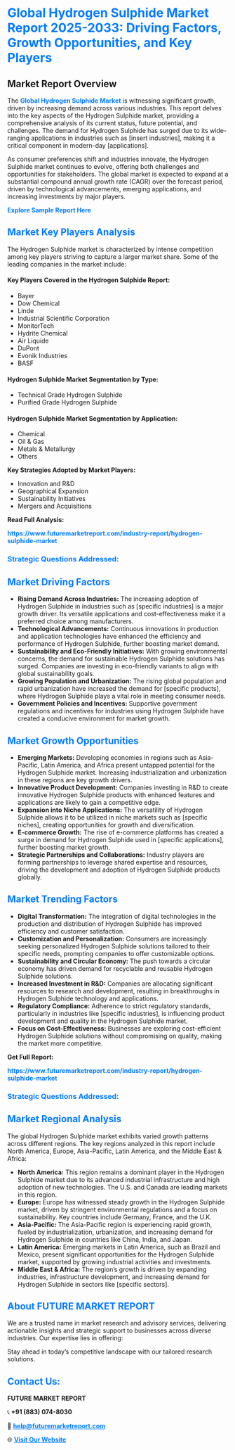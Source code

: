 <h1 style="color: #007BFF;">Global Hydrogen Sulphide Market Report 2025-2033: Driving Factors, Growth Opportunities, and Key Players</h1>

<section id="overview">
<h2>Market Report Overview</h2>
<p>The <a href="https://www.futuremarketreport.com/industry-report/hydrogen-sulphide-market" style="color: #007BFF; text-decoration: none;"><strong>Global Hydrogen Sulphide Market</strong></a> is witnessing significant growth, driven by increasing demand across various industries. This report delves into the key aspects of the Hydrogen Sulphide market, providing a comprehensive analysis of its current status, future potential, and challenges. The demand for Hydrogen Sulphide has surged due to its wide-ranging applications in industries such as [insert industries], making it a critical component in modern-day [applications].</p>
<p>As consumer preferences shift and industries innovate, the Hydrogen Sulphide market continues to evolve, offering both challenges and opportunities for stakeholders. The global market is expected to expand at a substantial compound annual growth rate (CAGR) over the forecast period, driven by technological advancements, emerging applications, and increasing investments by major players.</p>
</section>

<section id="overview">
<p><a href="https://www.futuremarketreport.com/request-sample/reportId=88017" style="color: #007BFF; text-decoration: none;"><strong>Explore Sample Report Here</strong></a></p>
</section>

<section id="key-players">
<h2 style="color: #007BFF;">Market Key Players Analysis</h2>
<p>The Hydrogen Sulphide market is characterized by intense competition among key players striving to capture a larger market share. Some of the leading companies in the market include:</p>
<h4>Key Players Covered in the Hydrogen Sulphide Report:</h4>
<ul><li>Bayer</li><li>Dow Chemical</li><li>Linde</li><li>Industrial Scientific Corporation</li><li>MonitorTech</li><li>Hydrite Chemical</li><li>Air Liquide</li><li>DuPont</li><li>Evonik Industries</li><li>BASF</li></ul>
<h4>Hydrogen Sulphide Market Segmentation by Type:</h4>
<ul><li>Technical Grade Hydrogen Sulphide</li><li>Purified Grade Hydrogen Sulphide</li></ul>

<h4>Hydrogen Sulphide Market Segmentation by Application:</h4>
<ul><li>Chemical</li><li>Oil &amp; Gas</li><li>Metals &amp; Metallurgy</li><li>Others</li></ul>
<p><strong>Key Strategies Adopted by Market Players:</strong></p>
<ul>
<li>Innovation and R&D</li>
<li>Geographical Expansion</li>
<li>Sustainability Initiatives</li>
<li>Mergers and Acquisitions</li>
</ul>
</section>

<section>
<p><strong>Read Full Analysis: </strong></p><a href="https://www.futuremarketreport.com/industry-report/hydrogen-sulphide-market" style="color: #007BFF; text-decoration: none;"><strong>https://www.futuremarketreport.com/industry-report/hydrogen-sulphide-market</strong></a>
<h3 style="color: #007BFF;">Strategic Questions Addressed:</h3>
</section>

<section id="driving-factors">
<h2 style="color: #007BFF;">Market Driving Factors</h2>
<ul>
<li><strong>Rising Demand Across Industries:</strong> The increasing adoption of Hydrogen Sulphide in industries such as [specific industries] is a major growth driver. Its versatile applications and cost-effectiveness make it a preferred choice among manufacturers.</li>
<li><strong>Technological Advancements:</strong> Continuous innovations in production and application technologies have enhanced the efficiency and performance of Hydrogen Sulphide, further boosting market demand.</li>
<li><strong>Sustainability and Eco-Friendly Initiatives:</strong> With growing environmental concerns, the demand for sustainable Hydrogen Sulphide solutions has surged. Companies are investing in eco-friendly variants to align with global sustainability goals.</li>
<li><strong>Growing Population and Urbanization:</strong> The rising global population and rapid urbanization have increased the demand for [specific products], where Hydrogen Sulphide plays a vital role in meeting consumer needs.</li>
<li><strong>Government Policies and Incentives:</strong> Supportive government regulations and incentives for industries using Hydrogen Sulphide have created a conducive environment for market growth.</li>
</ul>
</section>

<section id="growth-opportunities">
<h2 style="color: #007BFF;">Market Growth Opportunities</h2>
<ul>
<li><strong>Emerging Markets:</strong> Developing economies in regions such as Asia-Pacific, Latin America, and Africa present untapped potential for the Hydrogen Sulphide market. Increasing industrialization and urbanization in these regions are key growth drivers.</li>
<li><strong>Innovative Product Development:</strong> Companies investing in R&D to create innovative Hydrogen Sulphide products with enhanced features and applications are likely to gain a competitive edge.</li>
<li><strong>Expansion into Niche Applications:</strong> The versatility of Hydrogen Sulphide allows it to be utilized in niche markets such as [specific niches], creating opportunities for growth and diversification.</li>
<li><strong>E-commerce Growth:</strong> The rise of e-commerce platforms has created a surge in demand for Hydrogen Sulphide used in [specific applications], further boosting market growth.</li>
<li><strong>Strategic Partnerships and Collaborations:</strong> Industry players are forming partnerships to leverage shared expertise and resources, driving the development and adoption of Hydrogen Sulphide products globally.</li>
</ul>
</section>

<section id="trending-factors">
<h2 style="color: #007BFF;">Market Trending Factors</h2>
<ul>
<li><strong>Digital Transformation:</strong> The integration of digital technologies in the production and distribution of Hydrogen Sulphide has improved efficiency and customer satisfaction.</li>
<li><strong>Customization and Personalization:</strong> Consumers are increasingly seeking personalized Hydrogen Sulphide solutions tailored to their specific needs, prompting companies to offer customizable options.</li>
<li><strong>Sustainability and Circular Economy:</strong> The push towards a circular economy has driven demand for recyclable and reusable Hydrogen Sulphide solutions.</li>
<li><strong>Increased Investment in R&D:</strong> Companies are allocating significant resources to research and development, resulting in breakthroughs in Hydrogen Sulphide technology and applications.</li>
<li><strong>Regulatory Compliance:</strong> Adherence to strict regulatory standards, particularly in industries like [specific industries], is influencing product development and quality in the Hydrogen Sulphide market.</li>
<li><strong>Focus on Cost-Effectiveness:</strong> Businesses are exploring cost-efficient Hydrogen Sulphide solutions without compromising on quality, making the market more competitive.</li>
</ul>
</section>

<section>
<p><strong>Get Full Report: </strong></p><a href="https://www.futuremarketreport.com/industry-report/hydrogen-sulphide-market" style="color: #007BFF; text-decoration: none;"><strong>https://www.futuremarketreport.com/industry-report/hydrogen-sulphide-market</strong></a>
<h3 style="color: #007BFF;">Strategic Questions Addressed:</h3>
</section>


<section id="regional-analysis">
<h2 style="color: #007BFF;">Market Regional Analysis</h2>
<p>The global Hydrogen Sulphide market exhibits varied growth patterns across different regions. The key regions analyzed in this report include North America, Europe, Asia-Pacific, Latin America, and the Middle East & Africa:</p>
<ul>
<li><strong>North America:</strong> This region remains a dominant player in the Hydrogen Sulphide market due to its advanced industrial infrastructure and high adoption of new technologies. The U.S. and Canada are leading markets in this region.</li>
<li><strong>Europe:</strong> Europe has witnessed steady growth in the Hydrogen Sulphide market, driven by stringent environmental regulations and a focus on sustainability. Key countries include Germany, France, and the U.K.</li>
<li><strong>Asia-Pacific:</strong> The Asia-Pacific region is experiencing rapid growth, fueled by industrialization, urbanization, and increasing demand for Hydrogen Sulphide in countries like China, India, and Japan.</li>
<li><strong>Latin America:</strong> Emerging markets in Latin America, such as Brazil and Mexico, present significant opportunities for the Hydrogen Sulphide market, supported by growing industrial activities and investments.</li>
<li><strong>Middle East & Africa:</strong> The region’s growth is driven by expanding industries, infrastructure development, and increasing demand for Hydrogen Sulphide in sectors like [specific sectors].</li>
</ul>
</section>

<footer>
<h2 style="color: #007BFF;">About FUTURE MARKET REPORT</h2>
<p>We are a trusted name in market research and advisory services, delivering actionable insights and strategic support to businesses across diverse industries. Our expertise lies in offering:</p>

<p>Stay ahead in today’s competitive landscape with our tailored research solutions.</p>

<h2 style="color: #007BFF;">Contact Us:</h2>
<p><strong>FUTURE MARKET REPORT</strong></p>
<p>📞 <strong>+91 (883) 074-8030</strong></p>
<p>📧 <strong><a href="mailto:help@futuremarketreport.com" style="color: #007BFF;">help@futuremarketreport.com</a></strong></p>
<p>🌐 <strong><a href="https://www.futuremarketreport.com/" style="color: #007BFF;">Visit Our Website</a></strong></p>
</footer>